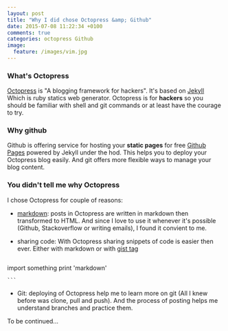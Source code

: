 ```yaml
---
layout: post
title: "Why I did chose Octopress &amp; Github"
date: 2015-07-08 11:22:34 +0100
comments: true
categories: octopress Github
image:
  feature: /images/vim.jpg
---
```


### What's Octopress
[Octopress](http://octopress.org) is "A blogging framework for hackers". It's based on [Jekyll](http://jekyllrb.com/) Which is ruby statics web generator. Octopress is for **hackers** so you should be familiar with shell and git commands or at least have the courage to try.

<!-- more -->

### Why github
Github is offering service for hosting your **static pages** for free [Github Pages](http://pages.github.com) powered by Jekyll under the hod. This helps you to deploy your Octopress blog easily. And git offers more flexible ways to manage your blog content.


### You didn't tell me why Octopress
I chose Octopress for couple of reasons:

+ [markdown](http://daringfireball.net/projects/markdown/): posts in Octopress are written in markdown then transformed to HTML. And since I love to use it whenever it's possible (Github, Stackoverflow or writing emails), I found it convient to me.
+ sharing code: With Octopress sharing snippets of code is easier then ever.  Either with markdown or with [gist tag](http://octopress.org/docs/plugins/gist-tag/)

    ``` python
import something
print 'markdown'

    ```
+ Git: deploying of Octopress help me to learn more on git (All I knew before was clone, pull and push). And the process of posting helps me understand branches and practice them.

To be continued...
